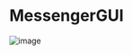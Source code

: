 # MessengerGUI
![image](https://github.com/ghfu-thym/MessengerGUI/assets/125428270/b028ec65-04a5-43bf-a1f2-bfc8adbc5bf6)
